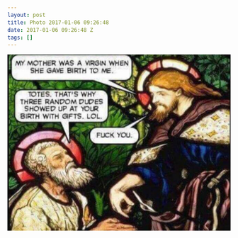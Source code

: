 ```yaml
---
layout: post
title: Photo 2017-01-06 09:26:48
date: 2017-01-06 09:26:48 Z
tags: []
---
```

![](/media/2017/01/155475987875.jpg)
